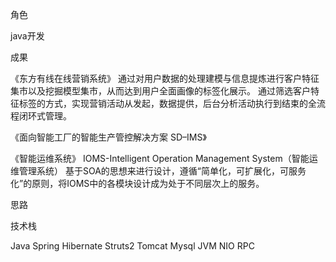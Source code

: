 角色 

java开发

成果

《东方有线在线营销系统》
通过对用户数据的处理建模与信息提炼进行客户特征集市以及挖掘模型集市，从而达到用户全面画像的标签化展示。
通过筛选客户特征标签的方式，实现营销活动从发起，数据提供，后台分析活动执行到结束的全流程闭环式管理。 
               
《面向智能工厂的智能生产管控解决方案 SD–IMS》


《智能运维系统》
IOMS-Intelligent  Operation Management System（智能运维管理系统）
基于SOA的思想来进行设计，遵循“简单化，可扩展化，可服务化”的原则，将IOMS中的各模块设计成为处于不同层次上的服务。


思路



技术栈

Java Spring Hibernate Struts2 Tomcat Mysql JVM NIO RPC 

